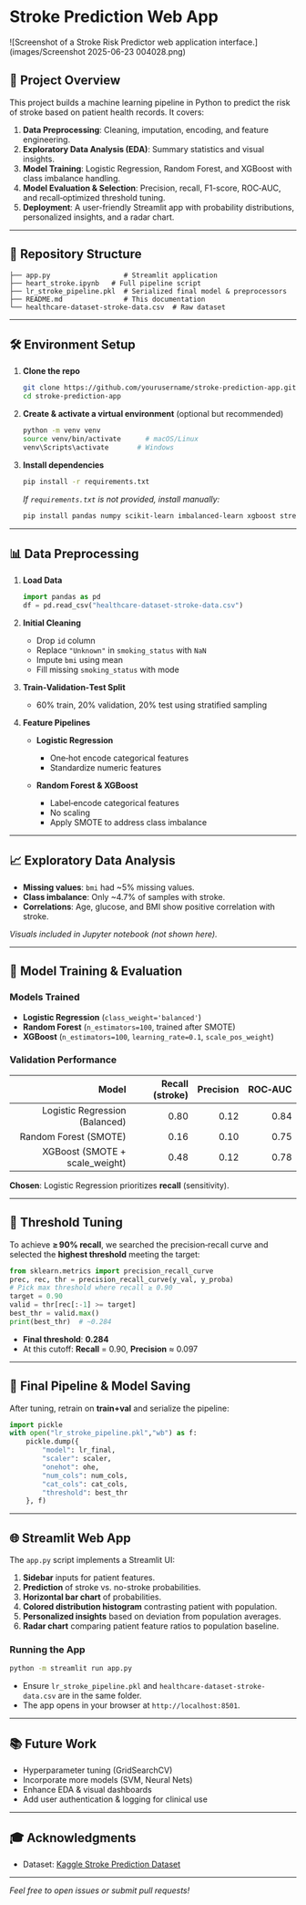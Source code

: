 # Stroke Prediction Web App

![Screenshot of a Stroke Risk Predictor web application interface.](images/Screenshot 2025-06-23 004028.png)

## 🚀 Project Overview

This project builds a machine learning pipeline in Python to predict the risk of stroke based on patient health records. It covers:

1. **Data Preprocessing**: Cleaning, imputation, encoding, and feature engineering.
2. **Exploratory Data Analysis (EDA)**: Summary statistics and visual insights.
3. **Model Training**: Logistic Regression, Random Forest, and XGBoost with class imbalance handling.
4. **Model Evaluation & Selection**: Precision, recall, F1-score, ROC‑AUC, and recall‑optimized threshold tuning.
5. **Deployment**: A user-friendly Streamlit app with probability distributions, personalized insights, and a radar chart.

---

## 📂 Repository Structure

```
├── app.py                  # Streamlit application
├── heart_stroke.ipynb   # Full pipeline script
├── lr_stroke_pipeline.pkl  # Serialized final model & preprocessors
├── README.md               # This documentation
└── healthcare-dataset-stroke-data.csv  # Raw dataset
```

---

## 🛠 Environment Setup

1. **Clone the repo**

   ```bash
   git clone https://github.com/yourusername/stroke-prediction-app.git
   cd stroke-prediction-app
   ```

2. **Create & activate a virtual environment** (optional but recommended)

   ```bash
   python -m venv venv
   source venv/bin/activate      # macOS/Linux
   venv\Scripts\activate       # Windows
   ```

3. **Install dependencies**

   ```bash
   pip install -r requirements.txt
   ```

   _If `requirements.txt` is not provided, install manually:_

   ```bash
   pip install pandas numpy scikit-learn imbalanced-learn xgboost streamlit matplotlib
   ```

---

## 📊 Data Preprocessing

1. **Load Data**

   ```python
   import pandas as pd
   df = pd.read_csv("healthcare-dataset-stroke-data.csv")
   ```

2. **Initial Cleaning**

   - Drop `id` column
   - Replace `"Unknown"` in `smoking_status` with `NaN`
   - Impute `bmi` using mean
   - Fill missing `smoking_status` with mode

3. **Train‑Validation‑Test Split**

   - 60% train, 20% validation, 20% test using stratified sampling

4. **Feature Pipelines**

   - **Logistic Regression**

     - One‑hot encode categorical features
     - Standardize numeric features

   - **Random Forest & XGBoost**

     - Label‑encode categorical features
     - No scaling
     - Apply SMOTE to address class imbalance

---

## 📈 Exploratory Data Analysis

- **Missing values**: `bmi` had \~5% missing values.
- **Class imbalance**: Only \~4.7% of samples with stroke.
- **Correlations**: Age, glucose, and BMI show positive correlation with stroke.

_Visuals included in Jupyter notebook (not shown here)._

---

## 🤖 Model Training & Evaluation

### Models Trained

- **Logistic Regression** (`class_weight='balanced'`)
- **Random Forest** (`n_estimators=100`, trained after SMOTE)
- **XGBoost** (`n_estimators=100`, `learning_rate=0.1`, `scale_pos_weight`)

### Validation Performance

|                          Model | Recall (stroke) | Precision | ROC‑AUC |
| -----------------------------: | --------------: | --------: | ------: |
| Logistic Regression (Balanced) |            0.80 |      0.12 |    0.84 |
|          Random Forest (SMOTE) |            0.16 |      0.10 |    0.75 |
| XGBoost (SMOTE + scale_weight) |            0.48 |      0.12 |    0.78 |

**Chosen**: Logistic Regression prioritizes **recall** (sensitivity).

---

## 🎯 Threshold Tuning

To achieve **≥ 90% recall**, we searched the precision‑recall curve and selected the **highest threshold** meeting the target:

```python
from sklearn.metrics import precision_recall_curve
prec, rec, thr = precision_recall_curve(y_val, y_proba)
# Pick max threshold where recall ≥ 0.90
target = 0.90
valid = thr[rec[:-1] >= target]
best_thr = valid.max()
print(best_thr)  # ~0.284
```

- **Final threshold**: **0.284**
- At this cutoff: **Recall** = 0.90, **Precision** ≈ 0.097

---

## 💾 Final Pipeline & Model Saving

After tuning, retrain on **train+val** and serialize the pipeline:

```python
import pickle
with open("lr_stroke_pipeline.pkl","wb") as f:
    pickle.dump({
        "model": lr_final,
        "scaler": scaler,
        "onehot": ohe,
        "num_cols": num_cols,
        "cat_cols": cat_cols,
        "threshold": best_thr
    }, f)
```

---

## 🌐 Streamlit Web App

The `app.py` script implements a Streamlit UI:

1. **Sidebar** inputs for patient features.
2. **Prediction** of stroke vs. no-stroke probabilities.
3. **Horizontal bar chart** of probabilities.
4. **Colored distribution histogram** contrasting patient with population.
5. **Personalized insights** based on deviation from population averages.
6. **Radar chart** comparing patient feature ratios to population baseline.

### Running the App

```bash
python -m streamlit run app.py
```

- Ensure `lr_stroke_pipeline.pkl` and `healthcare-dataset-stroke-data.csv` are in the same folder.
- The app opens in your browser at `http://localhost:8501`.

---

## 📚 Future Work

- Hyperparameter tuning (GridSearchCV)
- Incorporate more models (SVM, Neural Nets)
- Enhance EDA & visual dashboards
- Add user authentication & logging for clinical use

---

## 🎓 Acknowledgments

- Dataset: [Kaggle Stroke Prediction Dataset](https://www.kaggle.com/datasets/fedesoriano/stroke-prediction-dataset)

---

_Feel free to open issues or submit pull requests!_
